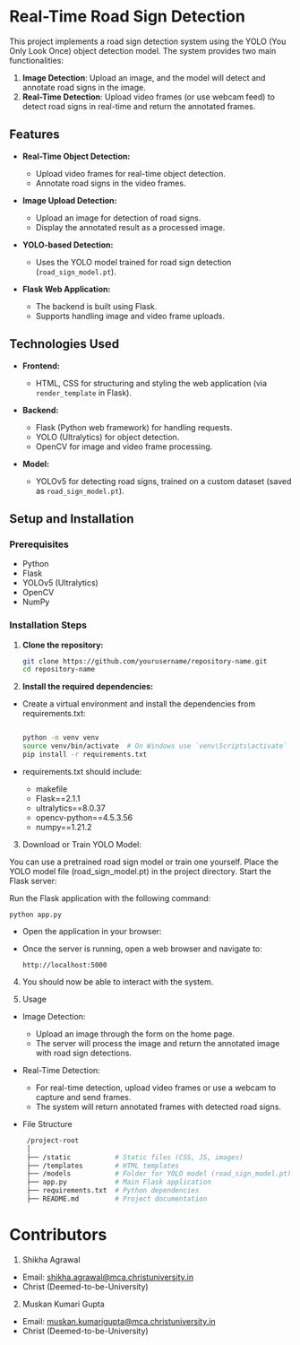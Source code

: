 # Real-Time Road Sign Detection

This project implements a road sign detection system using the YOLO (You Only Look Once) object detection model. The system provides two main functionalities:

1. **Image Detection**: Upload an image, and the model will detect and annotate road signs in the image.
2. **Real-Time Detection**: Upload video frames (or use webcam feed) to detect road signs in real-time and return the annotated frames.

## Features

- **Real-Time Object Detection:**
  - Upload video frames for real-time object detection.
  - Annotate road signs in the video frames.

- **Image Upload Detection:**
  - Upload an image for detection of road signs.
  - Display the annotated result as a processed image.

- **YOLO-based Detection:**
  - Uses the YOLO model trained for road sign detection (`road_sign_model.pt`).

- **Flask Web Application:**
  - The backend is built using Flask.
  - Supports handling image and video frame uploads.

## Technologies Used

- **Frontend:**
  - HTML, CSS for structuring and styling the web application (via `render_template` in Flask).
  
- **Backend:**
  - Flask (Python web framework) for handling requests.
  - YOLO (Ultralytics) for object detection.
  - OpenCV for image and video frame processing.
  
- **Model:**
  - YOLOv5 for detecting road signs, trained on a custom dataset (saved as `road_sign_model.pt`).

## Setup and Installation

### Prerequisites

- Python 
- Flask
- YOLOv5 (Ultralytics)
- OpenCV
- NumPy

### Installation Steps

1. **Clone the repository:**

   ```bash
   git clone https://github.com/yourusername/repository-name.git
   cd repository-name


2. **Install the required dependencies:**

- Create a virtual environment and install the dependencies from requirements.txt:

    ```bash
    
    python -m venv venv
    source venv/bin/activate  # On Windows use `venv\Scripts\activate`
    pip install -r requirements.txt

- requirements.txt should include:

    - makefile
    - Flask==2.1.1
    - ultralytics==8.0.37
    - opencv-python==4.5.3.56
    - numpy==1.21.2

3. Download or Train YOLO Model:

You can use a pretrained road sign model or train one yourself.
Place the YOLO model file (road_sign_model.pt) in the project directory.
Start the Flask server:

Run the Flask application with the following command:

    python app.py
    
- Open the application in your browser:

- Once the server is running, open a web browser and navigate to:

      http://localhost:5000
   
4. You should now be able to interact with the system.

5. Usage

- Image Detection:

    - Upload an image through the form on the home page.
    - The server will process the image and return the annotated image with road sign detections.

- Real-Time Detection:

    - For real-time detection, upload video frames or use a webcam to capture and send frames.
    - The system will return annotated frames with detected road signs.

- File Structure
  
   ```bash
    /project-root
    │
    ├── /static           # Static files (CSS, JS, images)
    ├── /templates        # HTML templates
    ├── /models           # Folder for YOLO model (road_sign_model.pt)
    ├── app.py            # Main Flask application
    ├── requirements.txt  # Python dependencies
    ├── README.md         # Project documentation


# Contributors

1. Shikha Agrawal
- Email: shikha.agrawal@mca.christuniversity.in
- Christ (Deemed-to-be-University)

2. Muskan Kumari Gupta
- Email: muskan.kumarigupta@mca.christuniversity.in
- Christ (Deemed-to-be-University)
